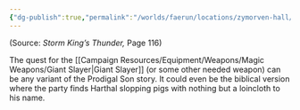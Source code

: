 ```yaml
---
{"dg-publish":true,"permalink":"/worlds/faerun/locations/zymorven-hall/"}
---
```



(Source: *Storm King’s Thunder,* Page 116)

The quest for the [[Campaign Resources/Equipment/Weapons/Magic Weapons/Giant Slayer\|Giant Slayer]] (or some other needed weapon) can be any variant of the Prodigal Son story. It could even be the biblical version where the party finds Harthal slopping pigs with nothing but a loincloth to his name.
